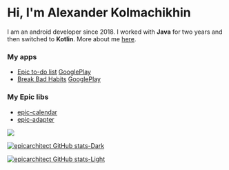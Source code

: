 # Hi, I'm Alexander Kolmachikhin
I am an android developer since 2018. 
I worked with <b>Java</b> for two years and then switched to <b>Kotlin</b>.
More about me [here](https://epicarchitect.github.io).

### My apps
- [Epic to-do list](https://github.com/epicarchitect/epictodolist) [GooglePlay](https://play.google.com/store/apps/details?id=kolmachikhin.alexander.epicto_dolist)
- [Break Bad Habits](https://github.com/epicarchitect/breakbadhabits) [GooglePlay](https://play.google.com/store/apps/details?id=kolmachikhin.alexander.breakbadhabits)

### My Epic libs
- [epic-calendar](https://github.com/epicarchitect/epic-calendar)
- [epic-adapter](https://github.com/epicarchitect/epic-adapter)

<img src="https://media.giphy.com/media/l0HlKjAZTc6NHCSdy/giphy.gif">

[![epicarchitect GitHub stats-Dark](https://github-readme-stats.vercel.app/api?username=epicarchitect&hide_border=true&count_private=true&show_icons=true&hide_title=true&bg_color=21262d&border_radius=8.0&theme=github_dark#gh-dark-mode-only)](https://github.com/anuraghazra/github-readme-stats#gh-dark-mode-only)

[![epicarchitect GitHub stats-Light](https://github-readme-stats.vercel.app/api?username=epicarchitect&hide_border=true&count_private=true&hide_title=true&border_radius=8.0&show_icons=true&theme=swift#gh-light-mode-only)](https://github.com/anuraghazra/github-readme-stats#gh-light-mode-only)
